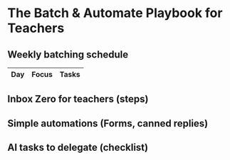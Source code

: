 # The Batch & Automate Playbook for Teachers

## Weekly batching schedule
| Day | Focus | Tasks |
|---|---|---|

## Inbox Zero for teachers (steps)
## Simple automations (Forms, canned replies)
## AI tasks to delegate (checklist)
